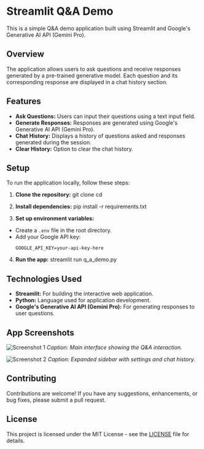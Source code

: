 # Streamlit Q&A Demo

This is a simple Q&A demo application built using Streamlit and Google's Generative AI API (Gemini Pro).

## Overview

The application allows users to ask questions and receive responses generated by a pre-trained generative model. Each question and its corresponding response are displayed in a chat history section.

## Features

- **Ask Questions:** Users can input their questions using a text input field.
- **Generate Responses:** Responses are generated using Google's Generative AI API (Gemini Pro).
- **Chat History:** Displays a history of questions asked and responses generated during the session.
- **Clear History:** Option to clear the chat history.

## Setup

To run the application locally, follow these steps:

1. **Clone the repository:**
   git clone <repository-url>
   cd <repository-folder>

2. **Install dependencies:**
    pip install -r requirements.txt

3. **Set up environment variables:**
- Create a `.env` file in the root directory.
- Add your Google API key:
  ```
  GOOGLE_API_KEY=your-api-key-here
  ```

4. **Run the app:**
  streamlit run q_a_demo.py

## Technologies Used

- **Streamlit:** For building the interactive web application.
- **Python:** Language used for application development.
- **Google's Generative AI API (Gemini Pro):** For generating responses to user questions.

## App Screenshots

![Screenshot 1](![image](https://github.com/Subhradyuti/Q-A-Demo-with-Gemini/assets/133640355/1c7104ae-0e7c-484a-bc92-791f4f895a9a)
)
*Caption: Main interface showing the Q&A interaction.*

![Screenshot 2](![image](https://github.com/Subhradyuti/Q-A-Demo-with-Gemini/assets/133640355/2ecbb891-d9dc-448c-bbe5-1af1061594c5)
)
*Caption: Expanded sidebar with settings and chat history.*

## Contributing

Contributions are welcome! If you have any suggestions, enhancements, or bug fixes, please submit a pull request.

## License

This project is licensed under the MIT License - see the [LICENSE](LICENSE) file for details.

